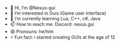 - 👋 Hi, I’m @Nexus-gui
- 👀 I’m interested in Guis (Game user interface)
- 🌱 I’m currently learning Lua, C++, c#, Java
- 📫 How to reach me: Discord: nexus.gui
- 😄 Pronouns: he/him
- ⚡ Fun fact: i started creating GUIs at the age of 12

<!---
Nexus-gui/Nexus-gui is a ✨ special ✨ repository because its `README.md` (this file) appears on your GitHub profile.
You can click the Preview link to take a look at your changes.
--->
